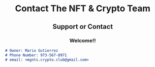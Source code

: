 <h1 align="center">Contact The NFT & Crypto Team</h1>
<h2 align="center">Support or Contact</h2>
<h3 align="center">Welcome!!</h3>

```markdown
# Owner: Mario Gutierrez
# Phone Number: 973-567-8971
# email: <mgnts.crypto.club@gmail.com>
```